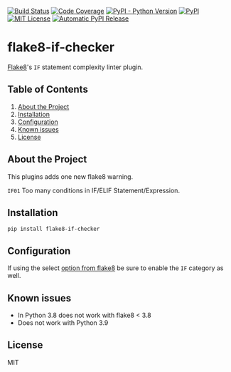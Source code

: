 [![Build Status](https://travis-ci.org/danie1k/python-flake8-if-checker.svg?branch=master)](https://travis-ci.org/danie1k/python-flake8-if-checker)
[![Code Coverage](https://codecov.io/gh/danie1k/python-flake8-if-checker/branch/master/graph/badge.svg?token=A496BD37Qj)](https://codecov.io/gh/danie1k/python-flake8-if-checker)
[![PyPI - Python Version](https://img.shields.io/pypi/pyversions/flake8-if-checker)](https://pypi.org/project/flake8-if-checker/)
[![PyPI](https://img.shields.io/pypi/v/flake8-if-checker)](https://pypi.org/project/flake8-if-checker/)
[![MIT License](https://img.shields.io/github/license/danie1k/python-flake8-if-checker)](https://github.com/danie1k/python-flake8-if-checker/blob/master/LICENSE)
[![Automatic PyPI Release](https://github.com/danie1k/python-flake8-if-checker/workflows/PyPi%20Release/badge.svg)](https://github.com/danie1k/python-flake8-if-checker/actions)

# flake8-if-checker

[Flake8](https://pypi.org/project/flake8/)'s `IF` statement complexity linter plugin.


## Table of Contents

1. [About the Project](#about-the-project)
1. [Installation](#installation)
1. [Configuration](#configuration)
1. [Known issues](#known-issues)
1. [License](#license)


## About the Project

This plugins adds one new flake8 warning.

`IF01` Too many conditions in IF/ELIF Statement/Expression.


## Installation

```
pip install flake8-if-checker
```

## Configuration

If using the select [option from flake8](http://flake8.pycqa.org/en/latest/user/options.html#cmdoption-flake8-select)
be sure to enable the `IF` category as well.


## Known issues

- In Python 3.8 does not work with flake8 < 3.8
- Does not work with Python 3.9


## License

MIT
